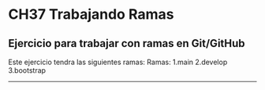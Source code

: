 # CH37 Trabajando Ramas
## Ejercicio para trabajar con ramas en Git/GitHub

Este ejercicio tendra las siguientes ramas:
Ramas:
1.main
2.develop
3.bootstrap

---